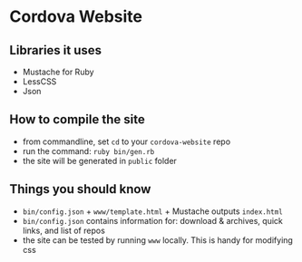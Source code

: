 Cordova Website
==========================


Libraries it uses
-----------------------

- Mustache for Ruby
- LessCSS
- Json


How to compile the site
-----------------------

- from commandline, set `cd` to your `cordova-website` repo
- run the command: `ruby bin/gen.rb`
- the site will be generated in `public` folder


Things you should know
-----------------------

- `bin/config.json` + `www/template.html` + Mustache outputs `index.html`
- `bin/config.json` contains information for: download & archives, quick links, and list of repos
- the site can be tested by running `www` locally. This is handy for modifying css
